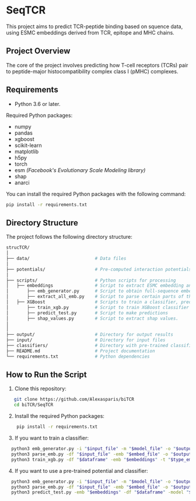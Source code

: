 # SeqTCR

This project aims to predict TCR-peptide binding based on squence data, using ESMC embeddings derived from TCR, epitope and MHC chains.

## Project Overview

The core of the project involves predicting how T-cell receptors (TCRs) pair to peptide-major histocompatibility complex class I (pMHC) complexes.

## Requirements

- Python 3.6 or later.

Required Python packages:

- numpy
- pandas
- xgboost
- scikit-learn
- matplotlib
- h5py
- torch
- esm  *(Facebook's Evolutionary Scale Modeling library)*
- shap
- anarci

You can install the required Python packages with the following command:

```bash
pip install -r requirements.txt
```

## Directory Structure

The project follows the following directory structure:

```bash
strucTCR/
│
├── data/                         # Data files
│
├── potentials/                   # Pre-computed interaction potentials
│
├── scripts/                      # Python scripts for processing
│   ├── embeddings                # Script to extract ESMC embedding and parse the parts important for TCR-pMHC pairing
│       ├── emb_generator.py      # Script to obtain full-sequence embeddings.
│       ├── extract_all_emb.py    # Script to parse certain parts of the embedding
│   ├── XGBoost                   # Scripts to train a classifier, predict pairing propensity and extract shap values.
│       ├── train_xgb.py          # Script to train XGBoost classifier
│       ├── predict_test.py       # Script to make predictions
│       ├── shap_values.py        # Script to extract shap values.
│
│
├── output/                       # Directory for output results
├── input/                        # Directory for input files
├── classifiers/                  # Directory with pre-trained classifiers
├── README.md                     # Project documentation
└── requirements.txt              # Python dependencies
```


## How to Run the Script

1. Clone this repository:
```bash
   git clone https://github.com/Alexasparis/biTCR
   cd biTCR/SeqTCR
```
2. Install the required Python packages:
```bash
    pip install -r requirements.txt
```
3. If you want to train a classifier:
```bash
  python3 emb_generator.py -i "$input_file" -m "$model_file" -o "$output_file" -norm -v -d "cpu/gpu"
  python3 parse_emb.py -df "$input_file" -emb "$embed_file" -o "$output_file"
  python3 train_xgb.py -df "$dataframe" -emb "$embeddings" -t "$type_emb"
```
4. If you want to use a pre-trained potential and classifier:
```bash
  python3 emb_generator.py -i "$input_file" -m "$model_file" -o "$output_file" -norm -v -d "cpu/gpu"
  python3 parse_emb.py -df "$input_file" -emb "$embed_file" -o "$output_file"
  python3 predict_test.py -emb "$embeddings" -df "$dataframe" -model "$model" -type "$type_mod" -out "$out"
```
